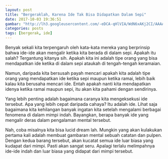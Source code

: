 ```yaml
---
layout: post
title: "Bergeraklah, Karena Ide Tak Bisa Didapatkan Dalam Sepi"
date: 2017-10-03 19:36:51
gambar: "http://lh3.googleusercontent.com/-eDCA-qHlVIA/WdN6xAKj2CI/AAAAAAAACYI/Id5CBOXLDTcWp8Ccd8qurBduqzdUtzS8gCLcBGAs/s900/commission__running_from_the_rain_by_rtil-d5uv008.png.jpeg"
categories: posts
tags: [bergerak, ide]
---
```


Benyak sekali kita terpengaruh oleh kata-kata mereka yang berprinsip bahwa ide-ide akan mengalir ketika kita berada di dalam sepi. Apakah itu salah? Tergantung kitanya sih. Apakah kita ini adalah tipe orang yang bisa mendapatkan ide ketika di dalam sepi ataukah di tengah-tengah keramaian.

Namun, daripada kita bersusah payah mencari apakah kita adalah tipe orang yang mendapatkan ide ketika sepi maupun ketika ramai, lebih baik kalau kita berusaha mencari ide. Entah apakah nanti kita mendapatkan idenya ketika ramai maupun sepi, itu akan kita pahami dengan sendirinya.

Yang lebih penting adalah bagaimana caranya kita mengeksekusi ide tersebut. Apa yang lebih cepat daripada cahaya? Itu adalah ide. Lihat saja bagaimana kita kehilangan banyak ingatan kita setelah mengalami berbagai fenomena di dalam mimpi indah. Bayangkan, berapa banyak ide yang mengalir deras dalam pengalaman mental tersebut.

Nah, coba misalnya kita bisa lucid dream lah. Mungkin yang akan kulakukan pertama kali adalah membuat gambaran mental sebuah catatan dan pulpen. Dengan kedua barang tersebut, akan kucatat semua ide luar biasa yang kudapat dari mimpi. Pasti akan sangat seru. Apalagi terlalu melimpahnya ide-ide indah dan luar biasa yang didapat dari mimpi tersebut.